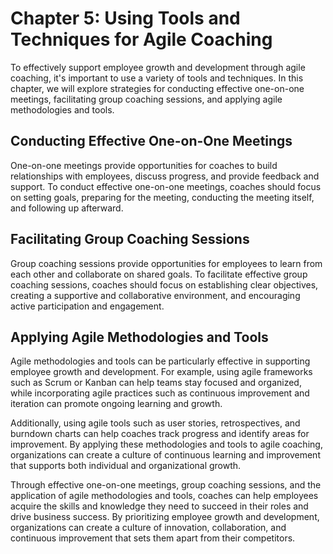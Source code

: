Chapter 5: Using Tools and Techniques for Agile Coaching
========================================================

To effectively support employee growth and development through agile coaching, it's important to use a variety of tools and techniques. In this chapter, we will explore strategies for conducting effective one-on-one meetings, facilitating group coaching sessions, and applying agile methodologies and tools.

Conducting Effective One-on-One Meetings
----------------------------------------

One-on-one meetings provide opportunities for coaches to build relationships with employees, discuss progress, and provide feedback and support. To conduct effective one-on-one meetings, coaches should focus on setting goals, preparing for the meeting, conducting the meeting itself, and following up afterward.

Facilitating Group Coaching Sessions
------------------------------------

Group coaching sessions provide opportunities for employees to learn from each other and collaborate on shared goals. To facilitate effective group coaching sessions, coaches should focus on establishing clear objectives, creating a supportive and collaborative environment, and encouraging active participation and engagement.

Applying Agile Methodologies and Tools
--------------------------------------

Agile methodologies and tools can be particularly effective in supporting employee growth and development. For example, using agile frameworks such as Scrum or Kanban can help teams stay focused and organized, while incorporating agile practices such as continuous improvement and iteration can promote ongoing learning and growth.

Additionally, using agile tools such as user stories, retrospectives, and burndown charts can help coaches track progress and identify areas for improvement. By applying these methodologies and tools to agile coaching, organizations can create a culture of continuous learning and improvement that supports both individual and organizational growth.

Through effective one-on-one meetings, group coaching sessions, and the application of agile methodologies and tools, coaches can help employees acquire the skills and knowledge they need to succeed in their roles and drive business success. By prioritizing employee growth and development, organizations can create a culture of innovation, collaboration, and continuous improvement that sets them apart from their competitors.
